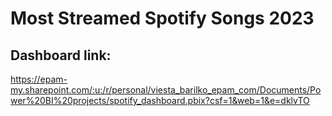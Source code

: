 # Most Streamed Spotify Songs 2023

## Dashboard link: 
https://epam-my.sharepoint.com/:u:/r/personal/viesta_barilko_epam_com/Documents/Power%20BI%20projects/spotify_dashboard.pbix?csf=1&web=1&e=dklvTO
